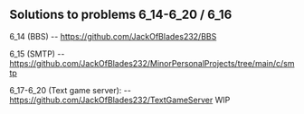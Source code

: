 ## Solutions to problems 6_14-6_20 / 6_16

6_14 (BBS) -- https://github.com/JackOfBlades232/BBS

6_15 (SMTP) -- https://github.com/JackOfBlades232/MinorPersonalProjects/tree/main/c/smtp

6_17-6_20 (Text game server): -- https://github.com/JackOfBlades232/TextGameServer WIP
